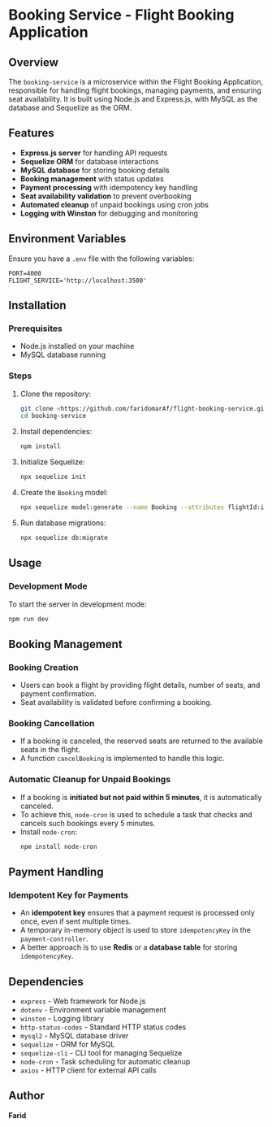 # Booking Service - Flight Booking Application

## Overview
The `booking-service` is a microservice within the Flight Booking Application, responsible for handling flight bookings, managing payments, and ensuring seat availability. It is built using Node.js and Express.js, with MySQL as the database and Sequelize as the ORM.

## Features
- **Express.js server** for handling API requests
- **Sequelize ORM** for database interactions
- **MySQL database** for storing booking details
- **Booking management** with status updates
- **Payment processing** with idempotency key handling
- **Seat availability validation** to prevent overbooking
- **Automated cleanup** of unpaid bookings using cron jobs
- **Logging with Winston** for debugging and monitoring

## Environment Variables
Ensure you have a `.env` file with the following variables:
```
PORT=4000
FLIGHT_SERVICE='http://localhost:3500'
```

## Installation
### Prerequisites
- Node.js installed on your machine
- MySQL database running

### Steps
1. Clone the repository:
   ```sh
   git clone <https://github.com/faridomarAf/flight-booking-service.git>
   cd booking-service
   ```
2. Install dependencies:
   ```sh
   npm install
   ```
3. Initialize Sequelize:
   ```sh
   npx sequelize init
   ```
4. Create the `Booking` model:
   ```sh
   npx sequelize model:generate --name Booking --attributes flightId:integer,userId:integer,status:enum,noOfSeats:integer,totalCost:integer
   ```
5. Run database migrations:
   ```sh
   npx sequelize db:migrate
   ```

## Usage
### Development Mode
To start the server in development mode:
```sh
npm run dev
```

## Booking Management
### Booking Creation
- Users can book a flight by providing flight details, number of seats, and payment confirmation.
- Seat availability is validated before confirming a booking.

### Booking Cancellation
- If a booking is canceled, the reserved seats are returned to the available seats in the flight.
- A function `cancelBooking` is implemented to handle this logic.

### Automatic Cleanup for Unpaid Bookings
- If a booking is **initiated but not paid within 5 minutes**, it is automatically canceled.
- To achieve this, `node-cron` is used to schedule a task that checks and cancels such bookings every 5 minutes.
- Install `node-cron`:
  ```sh
  npm install node-cron
  ```

## Payment Handling
### Idempotent Key for Payments
- An **idempotent key** ensures that a payment request is processed only once, even if sent multiple times.
- A temporary in-memory object is used to store `idempotencyKey` in the `payment-controller`.
- A better approach is to use **Redis** or a **database table** for storing `idempotencyKey`.

## Dependencies
- `express` - Web framework for Node.js
- `dotenv` - Environment variable management
- `winston` - Logging library
- `http-status-codes` - Standard HTTP status codes
- `mysql2` - MySQL database driver
- `sequelize` - ORM for MySQL
- `sequelize-cli` - CLI tool for managing Sequelize
- `node-cron` - Task scheduling for automatic cleanup
- `axios` - HTTP client for external API calls

## Author
**Farid**

